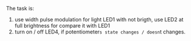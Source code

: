 The task is:
1) use width pulse modulation for light LED1 with not brigth, use LED2 at full brightness for compare it with LED1
2) turn on / off LED4, if potentiometer`s state changes / doesn`t changes.